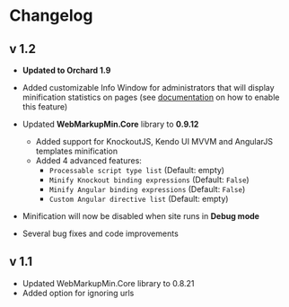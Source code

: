 # Changelog

## v 1.2

- **Updated to Orchard 1.9**
- Added customizable Info Window for administrators that will display minification statistics on pages (see [documentation](https://github.com/JadeX/Orchard.HtmlMinifier/wiki/Statistics-info-window) on how to enable this feature)
- Updated **WebMarkupMin.Core** library to **0.9.12**
    - Added support for KnockoutJS, Kendo UI MVVM and AngularJS templates minification
    - Added 4 advanced features:
        - `Processable script type list` (Default: empty)
        - `Minify Knockout binding expressions` (Default: `False`)
        - `Minify Angular binding expressions` (Default: `False`)
        - `Custom Angular directive list` (Default: empty)

- Minification will now be disabled when site runs in **Debug mode**
- Several bug fixes and code improvements

## v 1.1

- Updated WebMarkupMin.Core library to 0.8.21
- Added option for ignoring urls
